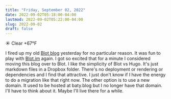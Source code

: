 ```yaml
---
title: "Friday, September 02, 2022"
date: 2022-09-02T05:18:00-04:00
lastmod: 2022-09-02T05:22:00-04:00
slug: 2022-09-02
draft: false
---
```


☀️   Clear +67°F

I fired up my old [Blot blog](https://jackbaty.blot.im) yesterday for no particular reason. It was fun to play with [Blot.im](https://blot.im) again. I got so excited that for a minute I considered moving this blog over to Blot. I like the simplicity of Blot vs Hugo. It's just markdown files in a Dropbox folder. There's no deployment or rendering or dependencies and I find that attractive. I just don't know if I have the energy to do a migration like that right now. The other option is to use a new domain. It used to be hosted at baty.blog but I no longer have that domain. I'll have to think about it. Maybe I'll live there for a while.

